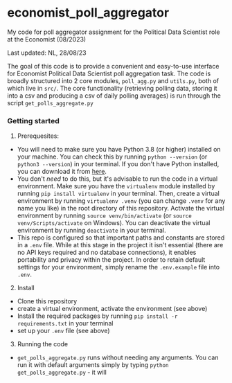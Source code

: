 # economist_poll_aggregator
My code for poll aggregator assignment for the Political Data Scientist role at the Economist (08/2023)

Last updated: NL, 28/08/23

The goal of this code is to provide a convenient and easy-to-use interface for Economist Political Data Scientist poll aggregation task. The code is broadly structured into 2 core modules, `poll_agg.py` and `utils.py`, both of which live in `src/`. The core functionality (retrieving polling data, storing it into a csv and producing a csv of daily polling averages) is run through the script `get_polls_aggregate.py`

### Getting started
1. Prerequesites:
- You will need to make sure you have Python 3.8 (or higher) installed on your machine. You can check this by running `python --version` (or `python3 --version`) in your terminal. If you don't have Python installed, you can download it from [here](https://www.python.org/downloads/).
- You don't *need* to do this, but it's advisable to run the code in a virtual environment. Make sure you have the `virtualenv` module installed by running `pip install virtualenv` in your terminal. Then, create a virtual environment by running `virtualenv .venv` (you can change `.venv` for any name you like) in the root directory of this repository. Activate the virtual environment by running `source venv/bin/activate` (or `source venv/Scripts/activate` on Windows). You can deactivate the virtual environment by running `deactivate` in your terminal.
- This repo is configured so that important paths and constants are stored in a `.env` file. While at this stage in the project it isn't essential (there are no API keys required and no database connections), it enables portability and privacy within the project. In order to retain default settings for your environment, simply rename the `.env.example` file into `.env`. 

2. Install
- Clone this repository 
- create a virtual environment, activate the environment (see above)
- Install the required packages by running `pip install -r requirements.txt` in your terminal
- set up your `.env` file (see above)

3. Running the code
-  `get_polls_aggregate.py` runs without needing any arguments. You can run it with default arguments simply by typing `python get_polls_aggregate.py` - it will 
